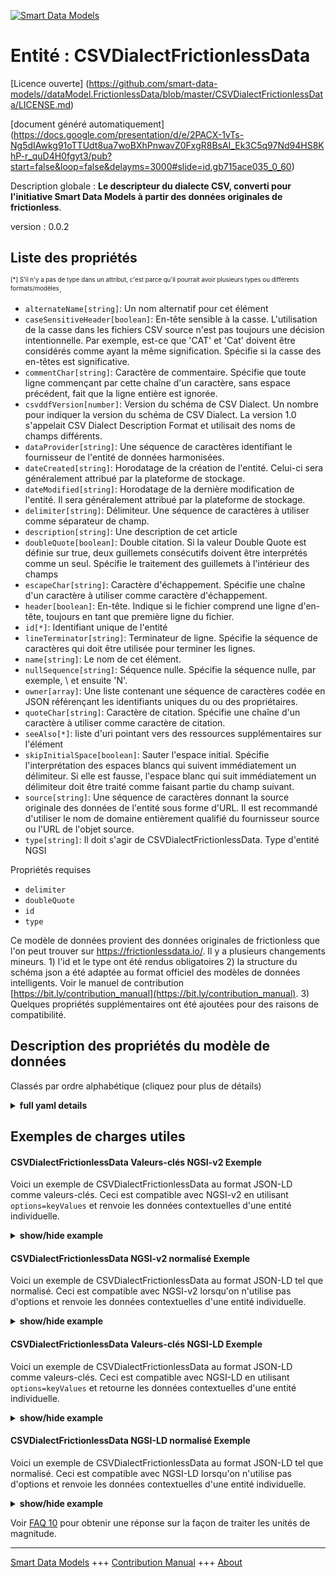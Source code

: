 <!-- 10-Header -->  
[![Smart Data Models](https://smartdatamodels.org/wp-content/uploads/2022/01/SmartDataModels_logo.png "Logo")](https://smartdatamodels.org)  
Entité : CSVDialectFrictionlessData  
===================================<!-- /10-Header -->  
<!-- 15-License -->  
[Licence ouverte] (https://github.com/smart-data-models//dataModel.FrictionlessData/blob/master/CSVDialectFrictionlessData/LICENSE.md)  
[document généré automatiquement] (https://docs.google.com/presentation/d/e/2PACX-1vTs-Ng5dIAwkg91oTTUdt8ua7woBXhPnwavZ0FxgR8BsAI_Ek3C5q97Nd94HS8KhP-r_quD4H0fgyt3/pub?start=false&loop=false&delayms=3000#slide=id.gb715ace035_0_60)  
<!-- /15-License -->  
<!-- 20-Description -->  
Description globale : **Le descripteur du dialecte CSV, converti pour l'initiative Smart Data Models à partir des données originales de frictionless**.  
version : 0.0.2  
<!-- /20-Description -->  
<!-- 30-PropertiesList -->  

## Liste des propriétés  

<sup><sub>[*] S'il n'y a pas de type dans un attribut, c'est parce qu'il pourrait avoir plusieurs types ou différents formats/modèles</sub></sup>.  
- `alternateName[string]`: Un nom alternatif pour cet élément  - `caseSensitiveHeader[boolean]`: En-tête sensible à la casse. L'utilisation de la casse dans les fichiers CSV source n'est pas toujours une décision intentionnelle. Par exemple, est-ce que 'CAT' et 'Cat' doivent être considérés comme ayant la même signification. Spécifie si la casse des en-têtes est significative.  - `commentChar[string]`: Caractère de commentaire. Spécifie que toute ligne commençant par cette chaîne d'un caractère, sans espace précédent, fait que la ligne entière est ignorée.  - `csvddfVersion[number]`: Version du schéma de CSV Dialect. Un nombre pour indiquer la version du schéma de CSV Dialect. La version 1.0 s'appelait CSV Dialect Description Format et utilisait des noms de champs différents.  - `dataProvider[string]`: Une séquence de caractères identifiant le fournisseur de l'entité de données harmonisées.  - `dateCreated[string]`: Horodatage de la création de l'entité. Celui-ci sera généralement attribué par la plateforme de stockage.  - `dateModified[string]`: Horodatage de la dernière modification de l'entité. Il sera généralement attribué par la plateforme de stockage.  - `delimiter[string]`: Délimiteur. Une séquence de caractères à utiliser comme séparateur de champ.  - `description[string]`: Une description de cet article  - `doubleQuote[boolean]`: Double citation. Si la valeur Double Quote est définie sur true, deux guillemets consécutifs doivent être interprétés comme un seul. Spécifie le traitement des guillemets à l'intérieur des champs  - `escapeChar[string]`: Caractère d'échappement. Spécifie une chaîne d'un caractère à utiliser comme caractère d'échappement.  - `header[boolean]`: En-tête. Indique si le fichier comprend une ligne d'en-tête, toujours en tant que première ligne du fichier.  - `id[*]`: Identifiant unique de l'entité  - `lineTerminator[string]`: Terminateur de ligne. Spécifie la séquence de caractères qui doit être utilisée pour terminer les lignes.  - `name[string]`: Le nom de cet élément.  - `nullSequence[string]`: Séquence nulle. Spécifie la séquence nulle, par exemple, \ et ensuite 'N'.  - `owner[array]`: Une liste contenant une séquence de caractères codée en JSON référençant les identifiants uniques du ou des propriétaires.  - `quoteChar[string]`: Caractère de citation. Spécifie une chaîne d'un caractère à utiliser comme caractère de citation.  - `seeAlso[*]`: liste d'uri pointant vers des ressources supplémentaires sur l'élément  - `skipInitialSpace[boolean]`: Sauter l'espace initial. Spécifie l'interprétation des espaces blancs qui suivent immédiatement un délimiteur. Si elle est fausse, l'espace blanc qui suit immédiatement un délimiteur doit être traité comme faisant partie du champ suivant.  - `source[string]`: Une séquence de caractères donnant la source originale des données de l'entité sous forme d'URL. Il est recommandé d'utiliser le nom de domaine entièrement qualifié du fournisseur source ou l'URL de l'objet source.  - `type[string]`: Il doit s'agir de CSVDialectFrictionlessData. Type d'entité NGSI  <!-- /30-PropertiesList -->  
<!-- 35-RequiredProperties -->  
Propriétés requises  
- `delimiter`  - `doubleQuote`  - `id`  - `type`  <!-- /35-RequiredProperties -->  
<!-- 40-RequiredProperties -->  
Ce modèle de données provient des données originales de frictionless que l'on peut trouver sur https://frictionlessdata.io/. Il y a plusieurs changements mineurs. 1) l'id et le type ont été rendus obligatoires 2) la structure du schéma json a été adaptée au format officiel des modèles de données intelligents. Voir le manuel de contribution [https://bit.ly/contribution_manual](https://bit.ly/contribution_manual). 3) Quelques propriétés supplémentaires ont été ajoutées pour des raisons de compatibilité.  
<!-- /40-RequiredProperties -->  
<!-- 50-DataModelHeader -->  
## Description des propriétés du modèle de données  
Classés par ordre alphabétique (cliquez pour plus de détails)  
<!-- /50-DataModelHeader -->  
<!-- 60-ModelYaml -->  
<details><summary><strong>full yaml details</strong></summary>    
```yaml  
CSVDialectFrictionlessData:    
  description: 'The CSV dialect descriptor.Converted for Smart Data Models initiative from original frictionless data'    
  properties:    
    alternateName:    
      description: 'An alternative name for this item'    
      type: string    
      x-ngsi:    
        type: Property    
    caseSensitiveHeader:    
      description: 'Case Sensitive Header. Use of case in source CSV files is not always an intentional decision. For example, should ''CAT'' and ''Cat'' be considered to have the same meaning. Specifies if the case of headers is meaningful'    
      type: boolean    
      x-ngsi:    
        type: Property    
    commentChar:    
      description: 'Comment Character. Specifies that any row beginning with this one-character string, without preceding whitespace, causes the entire line to be ignored'    
      type: string    
      x-ngsi:    
        type: Property    
    csvddfVersion:    
      description: 'CSV Dialect schema version. A number to indicate the schema version of CSV Dialect. Version 1.0 was named CSV Dialect Description Format and used different field names'    
      type: number    
      x-ngsi:    
        type: Property    
    dataProvider:    
      description: 'A sequence of characters identifying the provider of the harmonised data entity.'    
      type: string    
      x-ngsi:    
        type: Property    
    dateCreated:    
      description: 'Entity creation timestamp. This will usually be allocated by the storage platform.'    
      format: date-time    
      type: string    
      x-ngsi:    
        type: Property    
    dateModified:    
      description: 'Timestamp of the last modification of the entity. This will usually be allocated by the storage platform.'    
      format: date-time    
      type: string    
      x-ngsi:    
        type: Property    
    delimiter:    
      description: 'Delimiter. A character sequence to use as the field separator'    
      type: string    
      x-ngsi:    
        type: Property    
    description:    
      description: 'A description of this item'    
      type: string    
      x-ngsi:    
        type: Property    
    doubleQuote:    
      description: 'Double Quote. If Double Quote is set to true, two consecutive quotes must be interpreted as one. Specifies the handling of quotes inside fields'    
      type: boolean    
      x-ngsi:    
        type: Property    
    escapeChar:    
      description: 'Escape Character. Specifies a one-character string to use as the escape character'    
      type: string    
      x-ngsi:    
        type: Property    
    header:    
      description: 'Header. Specifies if the file includes a header row, always as the first row in the file'    
      type: boolean    
      x-ngsi:    
        type: Property    
    id:    
      anyOf: &csvdialectfrictionlessdata_-_properties_-_owner_-_items_-_anyof    
        - description: 'Property. Identifier format of any NGSI entity'    
          maxLength: 256    
          minLength: 1    
          pattern: ^[\w\-\.\{\}\$\+\*\[\]`|~^@!,:\\]+$    
          type: string    
        - description: 'Property. Identifier format of any NGSI entity'    
          format: uri    
          type: string    
      description: 'Unique identifier of the entity'    
      x-ngsi:    
        type: Property    
    lineTerminator:    
      description: 'Line Terminator. Specifies the character sequence that must be used to terminate rows'    
      type: string    
      x-ngsi:    
        type: Property    
    name:    
      description: 'The name of this item.'    
      type: string    
      x-ngsi:    
        type: Property    
    nullSequence:    
      description: 'Null Sequence. Specifies the null sequence, for example, \ and then ''N'''    
      type: string    
      x-ngsi:    
        type: Property    
    owner:    
      description: 'A List containing a JSON encoded sequence of characters referencing the unique Ids of the owner(s)'    
      items:    
        anyOf: *csvdialectfrictionlessdata_-_properties_-_owner_-_items_-_anyof    
        description: 'Property. Unique identifier of the entity'    
      type: array    
      x-ngsi:    
        type: Property    
    quoteChar:    
      description: 'Quote Character. Specifies a one-character string to use as the quoting character'    
      type: string    
      x-ngsi:    
        type: Property    
    seeAlso:    
      description: 'list of uri pointing to additional resources about the item'    
      oneOf:    
        - items:    
            format: uri    
            type: string    
          minItems: 1    
          type: array    
        - format: uri    
          type: string    
      x-ngsi:    
        type: Property    
    skipInitialSpace:    
      description: 'Skip Initial Space. Specifies the interpretation of whitespace immediately following a delimiter. If false, whitespace immediately after a delimiter should be treated as part of the subsequent field'    
      type: boolean    
      x-ngsi:    
        type: Property    
    source:    
      description: 'A sequence of characters giving the original source of the entity data as a URL. Recommended to be the fully qualified domain name of the source provider, or the URL to the source object.'    
      type: string    
      x-ngsi:    
        type: Property    
    type:    
      description: 'It has to be CSVDialectFrictionlessData. NGSI entity type'    
      enum:    
        - CSVDialectFrictionlessData    
      type: string    
      x-ngsi:    
        type: Property    
  required:    
    - id    
    - delimiter    
    - doubleQuote    
    - type    
  type: object    
  x-derived-from: ""    
  x-disclaimer: 'Redistribution and use in source and binary forms, with or without modification, are permitted  provided that the license conditions are met. Copyleft (c) 2021 Contributors to Smart Data Models Program'    
  x-license-url: https://github.com/smart-data-models/dataModel.FrictionlessData/blob/master/CSVDialectFrictionlessData/LICENSE.md    
  x-model-schema: ""    
  x-model-tags: SDG    
  x-version: 0.0.2    
```  
</details>    
<!-- /60-ModelYaml -->  
<!-- 70-MiddleNotes -->  
<!-- /70-MiddleNotes -->  
<!-- 80-Examples -->  
## Exemples de charges utiles  
#### CSVDialectFrictionlessData Valeurs-clés NGSI-v2 Exemple  
Voici un exemple de CSVDialectFrictionlessData au format JSON-LD comme valeurs-clés. Ceci est compatible avec NGSI-v2 en utilisant `options=keyValues` et renvoie les données contextuelles d'une entité individuelle.  
<details><summary><strong>show/hide example</strong></summary>    
```json  
{  
  "id": "urn:ngsi-ld:CSVDialect:id:OAPS:03889914",  
  "type": "CSVDialectFrictionlessData",  
  "alternateName": "",  
  "caseSensitiveHeader": true,  
  "commentChar": "#",  
  "csvddfVersion": 1.2,  
  "dataProvider": "",  
  "dateCreated": "1986-03-01T17:11:28Z",  
  "dateModified": "2017-04-29T03:29:41Z",  
  "delimiter": "",  
  "description": "",  
  "doubleQuote": true,  
  "escapeChar": "\\",  
  "header": false,  
  "name": "",  
  "owner": [  
    "urn:ngsi-ld:CSVDialect:items:YPBX:70706198",  
    "urn:ngsi-ld:CSVDialect:items:MABG:25535507"  
  ],  
  "quoteChar": "'",  
  "seeAlso": [  
    "urn:ngsi-ld:CSVDialect:items:YNLD:15120048",  
    "urn:ngsi-ld:CSVDialect:items:EFIZ:80683325"  
  ],  
  "skipInitialSpace": false,  
  "source": ""  
}  
```  
</details>  
#### CSVDialectFrictionlessData NGSI-v2 normalisé Exemple  
Voici un exemple de CSVDialectFrictionlessData au format JSON-LD tel que normalisé. Ceci est compatible avec NGSI-v2 lorsqu'on n'utilise pas d'options et renvoie les données contextuelles d'une entité individuelle.  
<details><summary><strong>show/hide example</strong></summary>    
```json  
{  
  "id": "urn:ngsi-ld:CSVDialect:id:OAPS:03889914",  
  "type": "CSVDialectFrictionlessData",  
  "dateCreated": {  
    "type": "DateTime",  
    "value": "1986-03-01T17:11:28Z"  
  },  
  "dateModified": {  
    "type": "DateTime",  
    "value": "2017-04-29T03:29:41Z"  
  },  
  "source": {  
    "type": "Text",  
    "value": ""  
  },  
  "name": {  
    "type": "Text",  
    "value": ""  
  },  
  "alternateName": {  
    "type": "Text",  
    "value": ""  
  },  
  "description": {  
    "type": "Text",  
    "value": ""  
  },  
  "dataProvider": {  
    "type": "Text",  
    "value": ""  
  },  
  "owner": {  
    "type": "array",  
    "value": [  
      "urn:ngsi-ld:CSVDialect:items:YPBX:70706198",  
      "urn:ngsi-ld:CSVDialect:items:MABG:25535507"  
    ]  
  },  
  "seeAlso": {  
    "type": "array",  
    "value": [  
      "urn:ngsi-ld:CSVDialect:items:YNLD:15120048",  
      "urn:ngsi-ld:CSVDialect:items:EFIZ:80683325"  
    ]  
  },  
  "csvddfVersion": {  
    "type": "number",  
    "value": 1.2  
  },  
  "delimiter": {  
    "type": "Text",  
    "value": "%3B"  
  },  
  "doubleQuote": {  
    "type": "boolean",  
    "value": true  
  },  
  "lineTerminator": {  
    "type": "Text",  
    "value": "\\r\\n"  
  },  
  "nullSequence": {  
    "type": "Text",  
    "value": "\\N"  
  },  
  "quoteChar": {  
    "type": "Text",  
    "value": "'"  
  },  
  "escapeChar": {  
    "type": "Text",  
    "value": "\\\\"  
  },  
  "skipInitialSpace": {  
    "type": "boolean",  
    "value": false  
  },  
  "header": {  
    "type": "boolean",  
    "value": false  
  },  
  "commentChar": {  
    "type": "Text",  
    "value": "#"  
  },  
  "caseSensitiveHeader": {  
    "type": "boolean",  
    "value": true  
  }  
}  
```  
</details>  
#### CSVDialectFrictionlessData Valeurs-clés NGSI-LD Exemple  
Voici un exemple de CSVDialectFrictionlessData au format JSON-LD comme valeurs-clés. Ceci est compatible avec NGSI-LD en utilisant `options=keyValues` et retourne les données contextuelles d'une entité individuelle.  
<details><summary><strong>show/hide example</strong></summary>    
```json  
{  
    "id": "urn:ngsi-ld:CSVDialect:id:OAPS:03889914",  
    "type": "CSVDialectFrictionlessData",  
    "alternateName": "",  
    "caseSensitiveHeader": true,  
    "commentChar": "#",  
    "csvddfVersion": 1.2,  
    "dataProvider": "",  
    "dateCreated": "1986-03-01T17:11:28Z",  
    "dateModified": "2017-04-29T03:29:41Z",  
    "delimiter": "%3B",  
    "description": "",  
    "doubleQuote": true,  
    "escapeChar": "\\",  
    "header": false,  
    "name": "",  
    "owner": [  
        "urn:ngsi-ld:CSVDialect:items:YPBX:70706198",  
        "urn:ngsi-ld:CSVDialect:items:MABG:25535507"  
    ],  
    "quoteChar": "'",  
    "seeAlso": [  
        "urn:ngsi-ld:CSVDialect:items:YNLD:15120048",  
        "urn:ngsi-ld:CSVDialect:items:EFIZ:80683325"  
    ],  
    "skipInitialSpace": false,  
    "source": "",  
    "@context": [  
        "https://smartdatamodels.org/context.jsonld",  
        "https://raw.githubusercontent.com/smart-data-models/dataModel.FrictionlessData/master/context.jsonld"  
    ]  
}  
```  
</details>  
#### CSVDialectFrictionlessData NGSI-LD normalisé Exemple  
Voici un exemple de CSVDialectFrictionlessData au format JSON-LD tel que normalisé. Ceci est compatible avec NGSI-LD lorsqu'on n'utilise pas d'options et renvoie les données contextuelles d'une entité individuelle.  
<details><summary><strong>show/hide example</strong></summary>    
```json  
{  
    "id": "urn:ngsi-ld:CSVDialect:id:OAPS:03889914",  
    "type": "CSVDialectFrictionlessData",  
    "dateCreated": {  
        "type": "Property",  
        "value": {  
            "@type": "DateTime",  
            "@value": "1986-03-01T17:11:28Z"  
        }  
    },  
    "dateModified": {  
        "type": "Property",  
        "value": {  
            "@type": "DateTime",  
            "@value": "2017-04-29T03:29:41Z"  
        }  
    },  
    "source": {  
        "type": "Property",  
        "value": ""  
    },  
    "name": {  
        "type": "Property",  
        "value": ""  
    },  
    "alternateName": {  
        "type": "Property",  
        "value": ""  
    },  
    "description": {  
        "type": "Property",  
        "value": ""  
    },  
    "dataProvider": {  
        "type": "Property",  
        "value": ""  
    },  
    "owner": {  
        "type": "Property",  
        "value": [  
            "urn:ngsi-ld:CSVDialect:items:YPBX:70706198",  
            "urn:ngsi-ld:CSVDialect:items:MABG:25535507"  
        ]  
    },  
    "seeAlso": {  
        "type": "Property",  
        "value": [  
            "urn:ngsi-ld:CSVDialect:items:YNLD:15120048",  
            "urn:ngsi-ld:CSVDialect:items:EFIZ:80683325"  
        ]  
    },  
    "csvddfVersion": {  
        "type": "Property",  
        "value": 1.2  
    },  
    "delimiter": {  
        "type": "Property",  
        "value": "%3B"  
    },  
    "doubleQuote": {  
        "type": "Property",  
        "value": true  
    },  
    "lineTerminator": {  
        "type": "Property",  
        "value": ""  
    },  
    "nullSequence": {  
        "type": "Property",  
        "value": "\\N"  
    },  
    "quoteChar": {  
        "type": "Property",  
        "value": "'"  
    },  
    "escapeChar": {  
        "type": "Property",  
        "value": "\\"  
    },  
    "skipInitialSpace": {  
        "type": "Property",  
        "value": false  
    },  
    "header": {  
        "type": "Property",  
        "value": false  
    },  
    "commentChar": {  
        "type": "Property",  
        "value": "#"  
    },  
    "caseSensitiveHeader": {  
        "type": "Property",  
        "value": true  
    },  
    "@context": [  
        "https://smartdatamodels.org/context.jsonld",  
        "https://raw.githubusercontent.com/smart-data-models/dataModel.FrictionlessData/master/context.jsonld"  
    ]  
}  
```  
</details><!-- /80-Examples -->  
<!-- 90-FooterNotes -->  
<!-- /90-FooterNotes -->  
<!-- 95-Units -->  
Voir [FAQ 10](https://smartdatamodels.org/index.php/faqs/) pour obtenir une réponse sur la façon de traiter les unités de magnitude.  
<!-- /95-Units -->  
<!-- 97-LastFooter -->  
---  
[Smart Data Models](https://smartdatamodels.org) +++ [Contribution Manual](https://bit.ly/contribution_manual) +++ [About](https://bit.ly/Introduction_SDM)<!-- /97-LastFooter -->  
